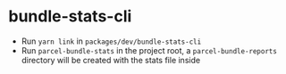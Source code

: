 # bundle-stats-cli

- Run `yarn link` in `packages/dev/bundle-stats-cli`
- Run `parcel-bundle-stats` in the project root, a `parcel-bundle-reports` directory will be created with the stats file inside
